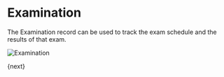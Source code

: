 # Examination

The Examination record can be used to track the exam schedule and the results of that exam.

<img class="screenshot" alt="Examination" src="{{url_prefix}}/assets/img/schedule/examination.png">


{next}